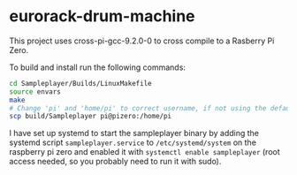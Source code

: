 # eurorack-drum-machine

This project uses cross-pi-gcc-9.2.0-0 to cross compile to a Rasberry Pi Zero.

To build and install run the following commands:

``` bash
cd Sampleplayer/Builds/LinuxMakefile
source envars
make
# Change 'pi' and 'home/pi' to correct username, if not using the default username for your Raspberry Pi
scp build/Sampleplayer pi@pizero:/home/pi
```

I have set up systemd to start the sampleplayer binary by adding the systemd script `sampleplayer.service` to `/etc/systemd/system` on the raspberry pi zero and enabled it with `systemctl enable sampleplayer` (root access needed, so you probably need to run it with sudo).
